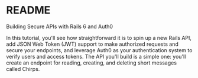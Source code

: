 # README

Building Secure APIs with Rails 6 and Auth0

In this tutorial, you'll see how straightforward it is to spin up a new Rails API, add JSON Web Token (JWT) support to make authorized requests and secure your endpoints, and leverage Auth0 as your authentication system to verify users and access tokens. The API you'll build is a simple one: you'll create an endpoint for reading, creating, and deleting short messages called Chirps.
